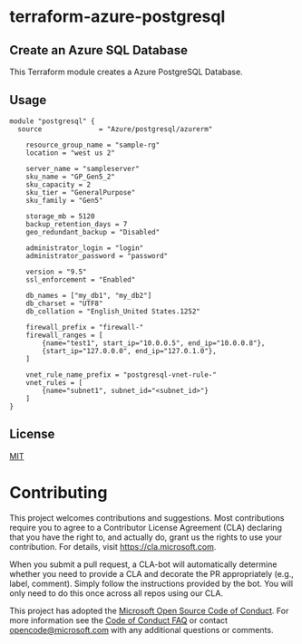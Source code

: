 # terraform-azure-postgresql

## Create an Azure SQL Database

This Terraform module creates a Azure PostgreSQL Database.

## Usage

```hcl
module "postgresql" {
  source              = "Azure/postgresql/azurerm"

    resource_group_name = "sample-rg"
    location = "west us 2"

    server_name = "sampleserver"
    sku_name = "GP_Gen5_2"
    sku_capacity = 2
    sku_tier = "GeneralPurpose"
    sku_family = "Gen5"

    storage_mb = 5120
    backup_retention_days = 7
    geo_redundant_backup = "Disabled"

    administrator_login = "login"
    administrator_password = "password"

    version = "9.5"
    ssl_enforcement = "Enabled"

    db_names = ["my_db1", "my_db2"]
    db_charset = "UTF8"
    db_collation = "English_United States.1252"

    firewall_prefix = "firewall-"
    firewall_ranges = [
        {name="test1", start_ip="10.0.0.5", end_ip="10.0.0.8"},
        {start_ip="127.0.0.0", end_ip="127.0.1.0"},
    ]

    vnet_rule_name_prefix = "postgresql-vnet-rule-"
    vnet_rules = [
        {name="subnet1", subnet_id="<subnet_id>"}
    ]
}
```


## License

[MIT](LICENSE)


# Contributing

This project welcomes contributions and suggestions.  Most contributions require you to agree to a
Contributor License Agreement (CLA) declaring that you have the right to, and actually do, grant us
the rights to use your contribution. For details, visit https://cla.microsoft.com.

When you submit a pull request, a CLA-bot will automatically determine whether you need to provide
a CLA and decorate the PR appropriately (e.g., label, comment). Simply follow the instructions
provided by the bot. You will only need to do this once across all repos using our CLA.

This project has adopted the [Microsoft Open Source Code of Conduct](https://opensource.microsoft.com/codeofconduct/).
For more information see the [Code of Conduct FAQ](https://opensource.microsoft.com/codeofconduct/faq/) or
contact [opencode@microsoft.com](mailto:opencode@microsoft.com) with any additional questions or comments.
